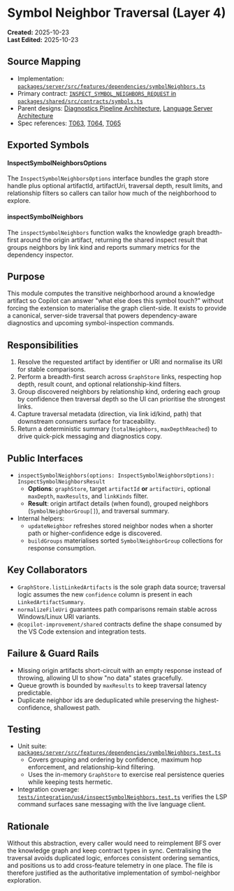 # Symbol Neighbor Traversal (Layer 4)

**Created:** 2025-10-23  
**Last Edited:** 2025-10-23

## Source Mapping
- Implementation: [`packages/server/src/features/dependencies/symbolNeighbors.ts`](../../../packages/server/src/features/dependencies/symbolNeighbors.ts)
- Primary contract: [`INSPECT_SYMBOL_NEIGHBORS_REQUEST` in `packages/shared/src/contracts/symbols.ts`](../../../packages/shared/src/contracts/symbols.ts)
- Parent designs: [Diagnostics Pipeline Architecture](../../layer-3/diagnostics-pipeline.mdmd.md), [Language Server Architecture](../../layer-3/language-server-architecture.mdmd.md)
- Spec references: [T063](../../../specs/001-link-aware-diagnostics/tasks.md), [T064](../../../specs/001-link-aware-diagnostics/tasks.md), [T065](../../../specs/001-link-aware-diagnostics/tasks.md)

## Exported Symbols

#### InspectSymbolNeighborsOptions
The `InspectSymbolNeighborsOptions` interface bundles the graph store handle plus optional artifactId, artifactUri, traversal depth, result limits, and relationship filters so callers can tailor how much of the neighborhood to explore.

#### inspectSymbolNeighbors
The `inspectSymbolNeighbors` function walks the knowledge graph breadth-first around the origin artifact, returning the shared inspect result that groups neighbors by link kind and reports summary metrics for the dependency inspector.

## Purpose
This module computes the transitive neighborhood around a knowledge artifact so Copilot can answer "what else does this symbol touch?" without forcing the extension to materialise the graph client-side. It exists to provide a canonical, server-side traversal that powers dependency-aware diagnostics and upcoming symbol-inspection commands.

## Responsibilities
1. Resolve the requested artifact by identifier or URI and normalise its URI for stable comparisons.
2. Perform a breadth-first search across `GraphStore` links, respecting hop depth, result count, and optional relationship-kind filters.
3. Group discovered neighbors by relationship kind, ordering each group by confidence then traversal depth so the UI can prioritise the strongest links.
4. Capture traversal metadata (direction, via link id/kind, path) that downstream consumers surface for traceability.
5. Return a deterministic summary (`totalNeighbors`, `maxDepthReached`) to drive quick-pick messaging and diagnostics copy.

## Public Interfaces
- `inspectSymbolNeighbors(options: InspectSymbolNeighborsOptions): InspectSymbolNeighborsResult`
  - **Options**: `graphStore`, target `artifactId` **or** `artifactUri`, optional `maxDepth`, `maxResults`, and `linkKinds` filter.
  - **Result**: origin artifact details (when found), grouped neighbors (`SymbolNeighborGroup[]`), and traversal summary.
- Internal helpers:
  - `updateNeighbor` refreshes stored neighbor nodes when a shorter path or higher-confidence edge is discovered.
  - `buildGroups` materialises sorted `SymbolNeighborGroup` collections for response consumption.

## Key Collaborators
- `GraphStore.listLinkedArtifacts` is the sole graph data source; traversal logic assumes the new `confidence` column is present in each `LinkedArtifactSummary`.
- `normalizeFileUri` guarantees path comparisons remain stable across Windows/Linux URI variants.
- `@copilot-improvement/shared` contracts define the shape consumed by the VS Code extension and integration tests.

## Failure & Guard Rails
- Missing origin artifacts short-circuit with an empty response instead of throwing, allowing UI to show "no data" states gracefully.
- Queue growth is bounded by `maxResults` to keep traversal latency predictable.
- Duplicate neighbor ids are deduplicated while preserving the highest-confidence, shallowest path.

## Testing
- Unit suite: [`packages/server/src/features/dependencies/symbolNeighbors.test.ts`](../../../packages/server/src/features/dependencies/symbolNeighbors.test.ts)
  - Covers grouping and ordering by confidence, maximum hop enforcement, and relationship-kind filtering.
  - Uses the in-memory `GraphStore` to exercise real persistence queries while keeping tests hermetic.
- Integration coverage: [`tests/integration/us4/inspectSymbolNeighbors.test.ts`](../../../tests/integration/us4/inspectSymbolNeighbors.test.ts) verifies the LSP command surfaces sane messaging with the live language client.

## Rationale
Without this abstraction, every caller would need to reimplement BFS over the knowledge graph and keep contract types in sync. Centralising the traversal avoids duplicated logic, enforces consistent ordering semantics, and positions us to add cross-feature telemetry in one place. The file is therefore justified as the authoritative implementation of symbol-neighbor exploration.
